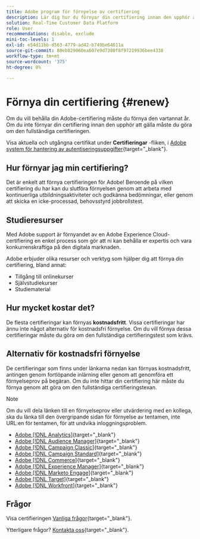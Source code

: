 ```yaml
---
title: Adobe program för förnyelse av certifiering
description: Lär dig hur du förnyar din certifiering innan den upphör att gälla.
solution: Real-Time Customer Data Platform
role: User
recommendations: disable, exclude
mini-toc-levels: 1
exl-id: e54d11bb-d563-4779-ad42-b749be64611a
source-git-commit: 80eb829060ea607e9d7380f8f97219936bee4338
workflow-type: tm+mt
source-wordcount: '375'
ht-degree: 0%

---
```


# Förnya din certifiering {#renew}

Om du vill behålla din Adobe-certifiering måste du förnya den vartannat år. Om du inte förnyar din certifiering innan den upphör att gälla måste du göra om den fullständiga certifieringen.

Visa aktuella och utgångna certifikat under **Certifieringar** -fliken, i [Adobe system för hantering av autentiseringsuppgifter](https://www.certmetrics.com/adobe/candidate/cert_summary.aspx){target="_blank"}.

## Hur förnyar jag min certifiering?

Det är enkelt att förnya certifieringen för Adobe! Beroende på vilken certifiering du har kan du slutföra förnyelsen genom att arbeta med kontinuerliga utbildningsaktiviteter och godkänna bedömningar, eller genom att skicka en icke-processad, behovsstyrd jobbrollstest.

## Studieresurser

Med Adobe support är förnyandet av en Adobe Experience Cloud-certifiering en enkel process som gör att ni kan behålla er expertis och vara konkurrenskraftiga på den digitala marknaden.

Adobe erbjuder olika resurser och verktyg som hjälper dig att förnya din certifiering, bland annat:

* Tillgång till onlinekurser
* Självstudiekurser
* Studiematerial

## Hur mycket kostar det?

De flesta certifieringar kan förnyas **kostnadsfritt**. Vissa certifieringar har ännu inte något alternativ för kostnadsfri förnyelse. Om du vill förnya dessa certifieringar måste du göra om den fullständiga certifieringstest som krävs.

## Alternativ för kostnadsfri förnyelse

De certifieringar som finns under länkarna nedan kan förnyas kostnadsfritt, antingen genom fortlöpande inlärning eller genom att genomföra ett förnyelseprov på begäran. Om du inte hittar din certifiering här måste du förnya genom att göra om den fullständiga certifieringstexan.

>[!NOTE]
>
>Om du vill dela länken till en förnyelseprov eller utvärdering med en kollega, ska du länka till den övergripande sidan för förnyelse av tentamen, inte URL:en för tentamen, för att undvika inloggningsproblem.

* [Adobe [!DNL Analytics]](https://experienceleague.adobe.com/docs/certification/certification/technical-certifications/aa/aa-renew.html){target="_blank"}
* [Adobe [!DNL Audience Manager]](https://experienceleague.adobe.com/docs/certification/certification/technical-certifications/aam/aam-renew.html){target="_blank"}
* [Adobe [!DNL Campaign Classic]](https://experienceleague.adobe.com/docs/certification/certification/technical-certifications/acc/acc-renew.html){target="_blank"}
* [Adobe [!DNL Campaign Standard]](https://experienceleague.adobe.com/docs/certification/certification/technical-certifications/acs/acs-renew.html){target="_blank"}
* [Adobe [!DNL Commerce]](https://experienceleague.adobe.com/docs/certification/certification/technical-certifications/ac/ac-renew.html){target="_blank"}
* [Adobe [!DNL Experience Manager]](https://experienceleague.adobe.com/docs/certification/certification/technical-certifications/aem/aem-renew.html){target="_blank"}
* [Adobe [!DNL Marketo Engage]](https://experienceleague.adobe.com/docs/certification/certification/technical-certifications/ame/ame-renew.html){target="_blank"}
* [Adobe [!DNL Target]](https://experienceleague.adobe.com/docs/certification/certification/technical-certifications/at/at-renew.html){target="_blank"}
* [Adobe [!DNL Workfront]](https://experienceleague.adobe.com/docs/certification/program/technical-certifications/aw/aw-renew.html){target="_blank"}

## Frågor

Visa certifieringen [Vanliga frågor](https://experienceleague.adobe.com/docs/certification/certification/faq.html){target="_blank"}.

Ytterligare frågor? [Kontakta oss](mailto:certif@adobe.com){target="_blank"}.
